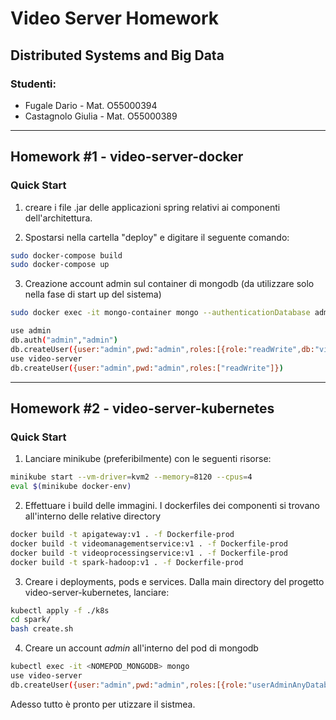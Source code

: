 # Video Server Homework
## Distributed Systems and Big Data

### Studenti:
* Fugale Dario - Mat. O55000394
* Castagnolo Giulia - Mat. O55000389
____________________________________

## Homework #1 - video-server-docker 


### Quick Start 
1) creare i file .jar delle applicazioni spring relativi ai componenti dell'architettura.

2) Spostarsi nella cartella "deploy" e digitare il seguente comando:

```bash
sudo docker-compose build
sudo docker-compose up
```

3) Creazione account admin sul container di mongodb (da utilizzare solo nella fase di start up del sistema) 
```bash
sudo docker exec -it mongo-container mongo --authenticationDatabase admin

use admin
db.auth("admin","admin")
db.createUser({user:"admin",pwd:"admin",roles:[{role:"readWrite",db:"video-server"},"clusterAdmin"]})
use video-server
db.createUser({user:"admin",pwd:"admin",roles:["readWrite"]})
```
___________________________________

## Homework #2 - video-server-kubernetes


### Quick Start

1) Lanciare minikube (preferibilmente) con le seguenti risorse:

```bash
minikube start --vm-driver=kvm2 --memory=8120 --cpus=4 
eval $(minikube docker-env)
```

2) Effettuare i build delle immagini. I dockerfiles dei componenti si trovano all'interno delle relative directory
```bash
docker build -t apigateway:v1 . -f Dockerfile-prod
docker build -t videomanagementservice:v1 . -f Dockerfile-prod
docker build -t videoprocessingservice:v1 . -f Dockerfile-prod
docker build -t spark-hadoop:v1 . -f Dockerfile-prod
```

3) Creare i deployments, pods e services. Dalla main directory del progetto video-server-kubernetes, lanciare:
```bash
kubectl apply -f ./k8s
cd spark/
bash create.sh
```

4) Creare un account *admin* all'interno del pod di mongodb 
```bash
kubectl exec -it <NOMEPOD_MONGODB> mongo
use video-server
db.createUser({user:"admin",pwd:"admin",roles:[{role:"userAdminAnyDatabase",db:"admin"}]})
```

Adesso tutto è pronto per utizzare il sistmea.
